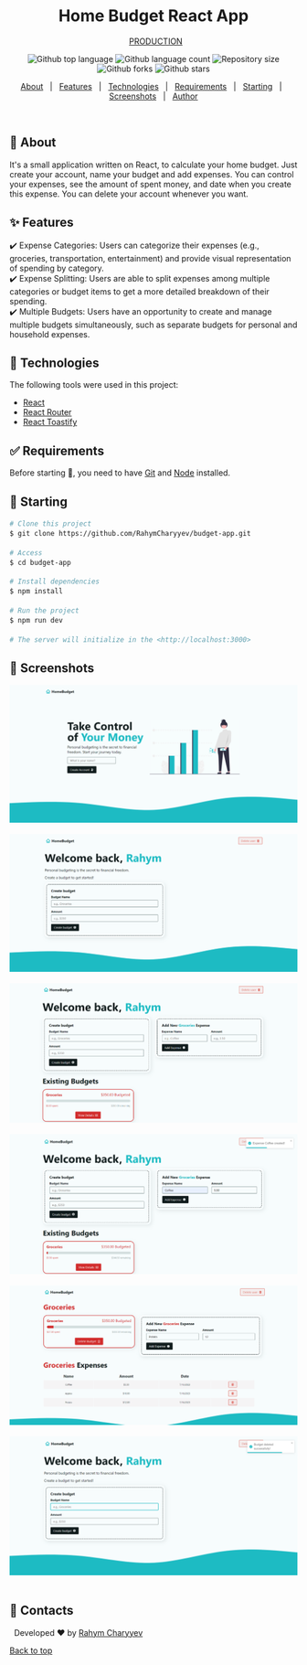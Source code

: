 <h1 align="center" id="top">Home Budget React App</h1>

<div align="center" >
&#xa0;
<a href="https://reactrouterbudgetapp.netlify.app">PRODUCTION</a>
</div>

<p align="center">
  <img alt="Github top language" src="https://img.shields.io/github/languages/top/RahymCharyyev/budget-app.git?color=56BEB8">
  <img alt="Github language count" src="https://img.shields.io/github/languages/count/RahymCharyyev/budget-app.git?color=56BEB8">

  <img alt="Repository size" src="https://img.shields.io/github/repo-size/RahymCharyyev/budget-app.git?color=56BEB8">

  <img alt="Github forks" src="https://img.shields.io/github/forks/RahymCharyyev/budget-app.git?color=56BEB8" />

  <img alt="Github stars" src="https://img.shields.io/github/stars/RahymCharyyev/budget-app.git?color=56BEB8" />

</p>

<!-- Status -->

<!-- <h4 align="center">
	🚧  React Router Budget App 🚀 Under construction...  🚧
</h4>

<hr> -->

<p align="center">
  <a href="#dart-about">About</a> &#xa0; | &#xa0; 
  <a href="#sparkles-features">Features</a> &#xa0; | &#xa0;
  <a href="#rocket-technologies">Technologies</a> &#xa0; | &#xa0;
  <a href="#white_check_mark-requirements">Requirements</a> &#xa0; | &#xa0;
  <a href="#checkered_flag-starting">Starting</a> &#xa0; | &#xa0;
  <a href="#memo-screenshots">Screenshots</a> &#xa0; | &#xa0;
  <a href="#memo-contacts">Author</a>
</p>

<br>

## :dart: About

It's a small application written on React, to calculate your home budget. Just create your account, name your budget and add expenses. You can control your expenses, see the amount of spent money, and date when you create this expense. You can delete your account whenever you want.

## :sparkles: Features

:heavy_check_mark: Expense Categories: Users can categorize their expenses (e.g., groceries, transportation, entertainment) and provide visual representation of spending by category.\
:heavy_check_mark: Expense Splitting: Users are able to split expenses among multiple categories or budget items to get a more detailed breakdown of their spending.\
:heavy_check_mark: Multiple Budgets: Users have an opportunity to create and manage multiple budgets simultaneously, such as separate budgets for personal and household expenses.

## :rocket: Technologies

The following tools were used in this project:

- [React](https://reactjs.org/)
- [React Router](https://reactrouter.com/en/main)
- [React Toastify](https://fkhadra.github.io/react-toastify/introduction/)

## :white_check_mark: Requirements

Before starting :checkered_flag:, you need to have [Git](https://git-scm.com) and [Node](https://nodejs.org/en/) installed.

## :checkered_flag: Starting

```bash
# Clone this project
$ git clone https://github.com/RahymCharyyev/budget-app.git

# Access
$ cd budget-app

# Install dependencies
$ npm install

# Run the project
$ npm run dev

# The server will initialize in the <http://localhost:3000>
```

## :memo: Screenshots

![Alt text](1.png)
&#xa0;
![Alt text](2.png)
&#xa0;
![Alt text](3.png)
&#xa0;
![Alt text](4.png)
&#xa0;
![Alt text](5.png)
&#xa0;
![Alt text](6.png)
&#xa0;

## :memo: Contacts

&#xa0;
Developed :heart: by <a href="https://github.com/RahymCharyyev" target="_blank">Rahym Charyyev</a>

<a href="#top">Back to top</a>
